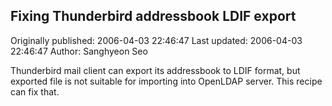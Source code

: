 ## Fixing Thunderbird addressbook LDIF export

Originally published: 2006-04-03 22:46:47
Last updated: 2006-04-03 22:46:47
Author: Sanghyeon Seo

Thunderbird mail client can export its addressbook to LDIF format, but exported file is not suitable for importing into OpenLDAP server. This recipe can fix that.